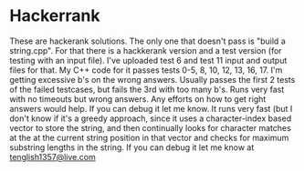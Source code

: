 # Hackerrank

These are hackerank solutions. The only one that doesn't pass is "build a string.cpp". For that there is a hackkerank version and a test version (for testing with an input file). I've uploaded test 6 and test 11 input and output files for that. My C++ code for it passes tests 0-5, 8, 10, 12, 13, 16, 17. I'm getting excessive b's on the wrong answers. Usually passes the first 2 tests of the failed testcases, but fails the 3rd with too many b's. Runs very fast with no timeouts but wrong answers. Any efforts on how to get right answers would help. If you can debug it let me know. It runs very fast (but I don't know if it's a greedy approach, since it uses a character-index based vector to store the string, and then continually looks for character matches at the at the current string position in that vector and checks for maximum substring lengths in the string. If you can debug it let me know at tenglish1357@live.com
